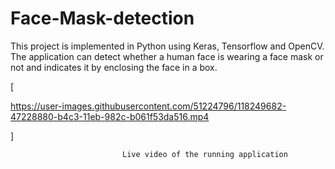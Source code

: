 # Face-Mask-detection
This project is implemented in Python using Keras, Tensorflow and OpenCV.
The application can detect whether a human face is wearing a face mask or not and indicates it by enclosing the face in a box.


[

https://user-images.githubusercontent.com/51224796/118249682-47228880-b4c3-11eb-982c-b061f53da516.mp4

]

                             Live video of the running application
